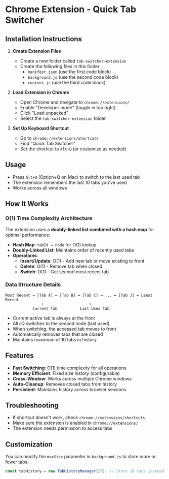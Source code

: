 # Chrome Extension - Quick Tab Switcher

## Installation Instructions

1. **Create Extension Files**
   - Create a new folder called `tab-switcher-extension`
   - Create the following files in this folder:
     - `manifest.json` (use the first code block)
     - `background.js` (use the second code block)
     - `content.js` (use the third code block)

2. **Load Extension in Chrome**
   - Open Chrome and navigate to `chrome://extensions/`
   - Enable "Developer mode" (toggle in top right)
   - Click "Load unpacked"
   - Select the `tab-switcher-extension` folder

3. **Set Up Keyboard Shortcut**
   - Go to `chrome://extensions/shortcuts`
   - Find "Quick Tab Switcher"
   - Set the shortcut to `Alt+Q` (or customize as needed)

## Usage

- Press `Alt+Q` (Option+Q on Mac) to switch to the last used tab
- The extension remembers the last 10 tabs you've used
- Works across all windows

## How It Works

### O(1) Time Complexity Architecture

The extension uses a **doubly-linked list combined with a hash map** for optimal performance:

- **Hash Map**: `tabId → node` for O(1) lookup
- **Doubly-Linked List**: Maintains order of recently used tabs
- **Operations**:
  - **Insert/Update**: O(1) - Add new tab or move existing to front
  - **Delete**: O(1) - Remove tab when closed
  - **Switch**: O(1) - Get second most recent tab

### Data Structure Details

```
Most Recent → [Tab A] ↔ [Tab B] ↔ [Tab C] ↔ ... ↔ [Tab J] ← Least Recent
                ↑                    ↑
            Current Tab          Last Used Tab
```

- Current active tab is always at the front
- Alt+Q switches to the second node (last used)
- When switching, the accessed tab moves to front
- Automatically removes tabs that are closed
- Maintains maximum of 10 tabs in history

## Features

- **Fast Switching**: O(1) time complexity for all operations
- **Memory Efficient**: Fixed size history (configurable)
- **Cross-Window**: Works across multiple Chrome windows
- **Auto-Cleanup**: Removes closed tabs from history
- **Persistent**: Maintains history across browser sessions

## Troubleshooting

- If shortcut doesn't work, check `chrome://extensions/shortcuts`
- Make sure the extension is enabled in `chrome://extensions/`
- The extension needs permission to access tabs

## Customization

You can modify the `maxSize` parameter in `background.js` to store more or fewer tabs:

```javascript
const tabHistory = new TabHistoryManager(20); // Store 20 tabs instead of 10
```
